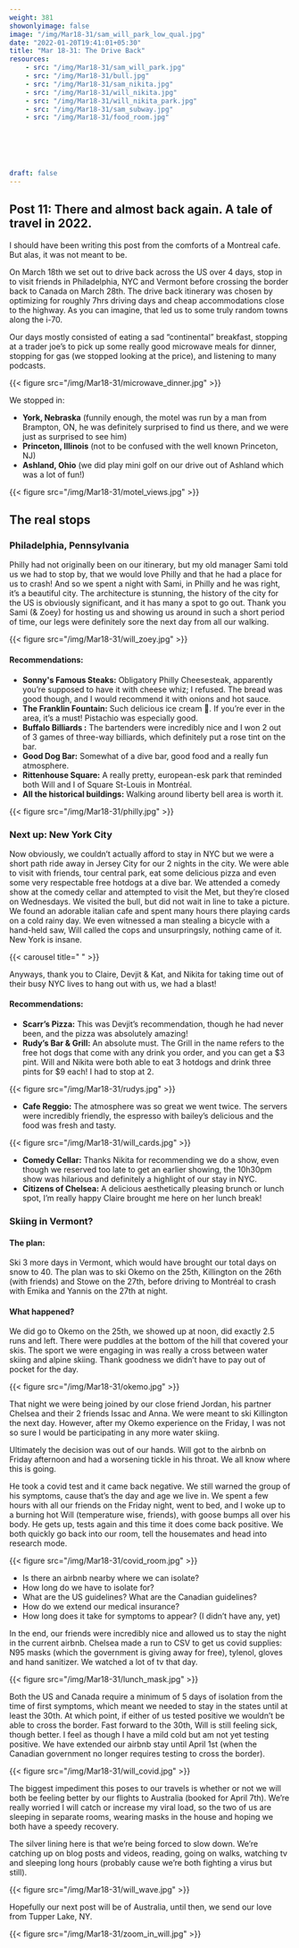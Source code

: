 ```yaml
---
weight: 381
showonlyimage: false
image: "/img/Mar18-31/sam_will_park_low_qual.jpg"
date: "2022-01-20T19:41:01+05:30"
title: "Mar 18-31: The Drive Back"
resources:
    - src: "/img/Mar18-31/sam_will_park.jpg"
    - src: "/img/Mar18-31/bull.jpg"
    - src: "/img/Mar18-31/sam_nikita.jpg"
    - src: "/img/Mar18-31/will_nikita.jpg"
    - src: "/img/Mar18-31/will_nikita_park.jpg"
    - src: "/img/Mar18-31/sam_subway.jpg"
    - src: "/img/Mar18-31/food_room.jpg"

    




draft: false
---
```


## Post 11: There and almost back again. A tale of travel in 2022. 

I should have been writing this post from the comforts of a Montreal cafe. But alas, it was not meant to be. 

On March 18th we set out to drive back across the US over 4 days, stop in to visit friends in Philadelphia, NYC and Vermont before crossing the border back to Canada on March 28th. The drive back itinerary was chosen by optimizing for roughly 7hrs driving days and cheap accommodations close to the highway. As you can imagine, that led us to some truly random towns along the i-70. 

Our days mostly consisted of eating a sad “continental” breakfast, stopping at a trader joe’s to pick up some really good microwave meals for dinner, stopping for gas (we stopped looking at the price), and listening to many podcasts. 

{{< figure src="/img/Mar18-31/microwave_dinner.jpg" >}} 
&nbsp;

We stopped in: 
* **York, Nebraska** (funnily enough, the motel was run by a man from Brampton, ON, he was definitely surprised to find us there, and we were just as surprised to see him)
* **Princeton, Illinois** (not to be confused with the well 
known Princeton, NJ)
* **Ashland, Ohio** (we did play mini golf on our drive out of Ashland which was a lot of fun!)

{{< figure src="/img/Mar18-31/motel_views.jpg" >}} 
&nbsp;

## The real stops

### Philadelphia, Pennsylvania

Philly had not originally been on our itinerary, but my old manager Sami told us we had to stop by, that we would love Philly and that he had a place for us to crash! And so we spent a night with Sami, in Philly and he was right, it’s a beautiful city. The architecture is stunning, the history of the city for the US is obviously significant, and it has many a spot to go out. Thank you Sami (& Zoey) for hosting us and showing us around in such a short period of time, our legs were definitely sore the next day from all our walking. 

{{< figure src="/img/Mar18-31/will_zoey.jpg" >}} 
&nbsp;

#### Recommendations: 

* **Sonny's Famous Steaks:** Obligatory Philly Cheesesteak, apparently you’re supposed to have it with cheese whiz; I refused. The bread was good though, and I would recommend it with onions and hot sauce. 
* **The Franklin Fountain:** Such delicious ice cream 🍦. If you’re ever in the area, it’s a must! Pistachio was especially good. 
* **Buffalo Billiards :** The bartenders were incredibly nice and I won 2 out of 3 games of three-way billiards, which definitely put a rose tint on the bar. 
* **Good Dog Bar:** Somewhat of a dive bar, good food and a really fun atmosphere. 
* **Rittenhouse Square:** A really pretty, european-esk park that reminded both Will and I of Square St-Louis in Montréal.
* **All the historical buildings:** Walking around liberty bell area is worth it. 

{{< figure src="/img/Mar18-31/philly.jpg" >}} 
&nbsp;

### Next up: New York City

Now obviously, we couldn’t actually afford to stay in NYC but we were a short path ride away in Jersey City for our 2 nights in the city. We were able to visit with friends, tour central park, eat some delicious pizza and even some very respectable free hotdogs at a dive bar. We attended a comedy show at the comedy cellar and attempted to visit the Met, but they’re closed on Wednesdays. We visited the bull, but did not wait in line to take a picture. We found an adorable italian cafe and spent many hours there playing cards on a cold rainy day. We even witnessed a man stealing a bicycle with a hand-held saw, Will called the cops and unsurpringsly, nothing came of it. New York is insane.  

{{< carousel title=" " >}}
&nbsp;

Anyways, thank you to Claire, Devjit & Kat, and Nikita for taking time out of their busy NYC lives to hang out with us, we had a blast! 

#### Recommendations: 
* **Scarr’s Pizza:** This was Devjit’s recommendation, though he had never been, and the pizza was absolutely amazing!
* **Rudy’s Bar & Grill:** An absolute must. The Grill in the name refers to the free hot dogs that come with any drink you order, and you can get a $3 pint. Will and Nikita were both able to eat 3 hotdogs and drink three pints for $9 each! I had to stop at 2. 

{{< figure src="/img/Mar18-31/rudys.jpg" >}} 
&nbsp;
* **Cafe Reggio:** The atmosphere was so great we went twice. The servers were incredibly friendly, the espresso with bailey’s delicious and the food was fresh and tasty. 

{{< figure src="/img/Mar18-31/will_cards.jpg" >}} 
&nbsp;
* **Comedy Cellar:** Thanks Nikita for recommending we do a show, even though we reserved too late to get an earlier showing, the 10h30pm show was hilarious and definitely a highlight of our stay in NYC. 
* **Citizens of Chelsea:** A delicious aesthetically pleasing brunch or lunch spot, I’m really happy Claire brought me here on her lunch break!  

### Skiing in Vermont? 

#### The plan: 
Ski 3 more days in Vermont, which would have brought our total days on snow to 40. The plan was to ski Okemo on the 25th, Killington on the 26th (with friends) and Stowe on the 27th, before driving to Montréal to crash with Emika and Yannis on the 27th at night. 

#### What happened? 
We did go to Okemo on the 25th, we showed up at noon, did exactly 2.5 runs and left. There were puddles at the bottom of the hill that covered your skis. The sport we were engaging in was really a cross between water skiing and alpine skiing. Thank goodness we didn’t have to pay out of pocket for the day. 

{{< figure src="/img/Mar18-31/okemo.jpg" >}} 
&nbsp;

That night we were being joined by our close friend Jordan, his partner Chelsea and their 2 friends Issac and Anna. We were meant to ski Killington the next day. However, after my Okemo experience on the Friday, I was not so sure I would be participating in any more water skiing. 

Ultimately the decision was out of our hands. Will got to the airbnb on Friday afternoon and had a worsening tickle in his throat. We all know where this is going. 

He took a covid test and it came back negative. We still warned the group of his symptoms, cause that’s the day and age we live in. We spent a few hours with all our friends on the Friday night, went to bed, and I woke up to a burning hot Will (temperature wise, friends), with goose bumps all over his body. He gets up, tests again and this time it does come back positive. We both quickly go back into our room, tell the housemates and head into research mode. 

{{< figure src="/img/Mar18-31/covid_room.jpg" >}} 
&nbsp;

* Is there an airbnb nearby where we can isolate? 
* How long do we have to isolate for?
* What are the US guidelines? What are the Canadian guidelines?
* How do we extend our medical insurance?
* How long does it take for symptoms to appear? (I didn’t have any, yet)

In the end, our friends were incredibly nice and allowed us to stay the night in the current airbnb. Chelsea made a run to CSV to get us covid supplies: N95 masks (which the government is giving away for free), tylenol, gloves and hand sanitizer. We watched a lot of tv that day. 

{{< figure src="/img/Mar18-31/lunch_mask.jpg" >}} 
&nbsp;

Both the US and Canada require a minimum of 5 days of isolation from the time of first symptoms, which meant we needed to stay in the states until at least the 30th. At which point, if either of us tested positive we wouldn’t be able to cross the border. Fast forward to the 30th, Will is still feeling sick, though better. I feel as though I have a mild cold but am not yet testing positive. We have extended our airbnb stay until April 1st (when the Canadian government no longer requires testing to cross the border).

{{< figure src="/img/Mar18-31/will_covid.jpg" >}} 
&nbsp;

The biggest impediment this poses to our travels is whether or not we will both be feeling better by our flights to Australia (booked for April 7th). We’re really worried I will catch or increase my viral load, so the two of us are sleeping in separate rooms, wearing masks in the house and hoping we both have a speedy recovery. 

The silver lining here is that we’re being forced to slow down. We’re catching up on blog posts and videos, reading, going on walks, watching tv and sleeping long hours (probably cause we’re both fighting a virus but still). 

{{< figure src="/img/Mar18-31/will_wave.jpg" >}} 
&nbsp;

Hopefully our next post will be of Australia, until then, we send our love from Tupper Lake, NY. 

{{< figure src="/img/Mar18-31/zoom_in_will.jpg" >}} 
&nbsp;








